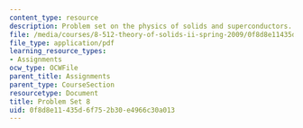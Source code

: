 ```yaml
---
content_type: resource
description: Problem set on the physics of solids and superconductors.
file: /media/courses/8-512-theory-of-solids-ii-spring-2009/0f8d8e11435d6f752b30e4966c30a013_MIT8_512s09_pset08.pdf
file_type: application/pdf
learning_resource_types:
- Assignments
ocw_type: OCWFile
parent_title: Assignments
parent_type: CourseSection
resourcetype: Document
title: Problem Set 8
uid: 0f8d8e11-435d-6f75-2b30-e4966c30a013
---
```

